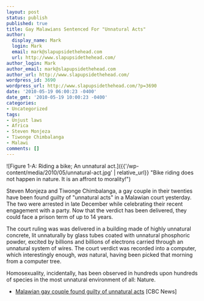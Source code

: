 ```yaml
---
layout: post
status: publish
published: true
title: Gay Malawians Sentenced For "Unnatural Acts"
author:
  display_name: Mark
  login: Mark
  email: mark@slapupsidethehead.com
  url: http://www.slapupsidethehead.com/
author_login: Mark
author_email: mark@slapupsidethehead.com
author_url: http://www.slapupsidethehead.com/
wordpress_id: 3690
wordpress_url: http://www.slapupsidethehead.com/?p=3690
date: '2010-05-19 06:00:23 -0400'
date_gmt: '2010-05-19 10:00:23 -0400'
categories:
- Uncategorized
tags:
- Unjust laws
- Africa
- Steven Monjeza
- Tiwonge Chimbalanga
- Malawi
comments: []
---
```

![Figure 1-A: Riding a bike; An unnatural act.]({{'/wp-content/media/2010/05/unnatural-act.jpg' | relative_url}} "Bike riding does not happen in nature. It is an affront to morality!")

Steven Monjeza and Tiwonge Chimbalanga, a gay couple in their twenties have been found guilty of "unnatural acts" in a Malawian court yesterday. The two were arrested in late December while celebrating their recent engagement with a party. Now that the verdict has been delivered, they could face a prison term of up to 14 years.

The court ruling was was delivered in a building made of highly unnatural concrete, lit unnaturally by glass tubes coated with unnatural phosphoric powder, excited by billions and billions of electrons carried through an unnatural system of wires. The court verdict was recorded into a computer, which interestingly enough, _was_ natural, having been picked that morning from a computer tree.

Homosexuality, incidentally, has been observed in hundreds upon hundreds of species in the most unnatural environment of all: Nature.

- [Malawian gay couple found guilty of unnatural acts](http://www.cbc.ca/world/story/2010/05/18/malawi-gay-trial.html) [CBC News]
